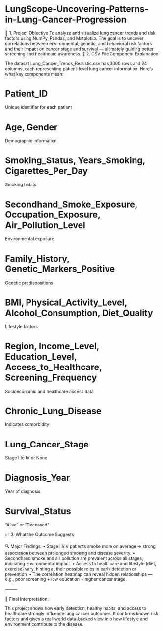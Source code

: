 # LungScope-Uncovering-Patterns-in-Lung-Cancer-Progression
🎯 1. Project Objective  To analyze and visualize lung cancer trends and risk factors using NumPy, Pandas, and Matplotlib. The goal is to uncover correlations between environmental, genetic, and behavioral risk factors and their impact on cancer stage and survival — ultimately guiding better screening and healthcare awareness.
🧾 2. CSV File Component Explanation

The dataset Lung_Cancer_Trends_Realistic.csv has 3000 rows and 24 columns, each representing patient-level lung cancer information. Here’s what key components mean:
# Patient_ID
Unique identifier for each patient
# Age, Gender
Demographic information
# Smoking_Status, Years_Smoking, Cigarettes_Per_Day
Smoking habits
# Secondhand_Smoke_Exposure, Occupation_Exposure, Air_Pollution_Level
Environmental exposure
# Family_History, Genetic_Markers_Positive
Genetic predispositions
# BMI, Physical_Activity_Level, Alcohol_Consumption, Diet_Quality
Lifestyle factors
# Region, Income_Level, Education_Level, Access_to_Healthcare, Screening_Frequency
Socioeconomic and healthcare access data
# Chronic_Lung_Disease
Indicates comorbidity
# Lung_Cancer_Stage
Stage I to IV or None
# Diagnosis_Year
Year of diagnosis
# Survival_Status
“Alive” or “Deceased”

📈 3. What the Outcome Suggests

🔍 Major Findings:
	•	Stage III/IV patients smoke more on average → strong association between prolonged smoking and disease severity.
	•	Secondhand smoke and air pollution are prevalent across all stages, indicating environmental impact.
	•	Access to healthcare and lifestyle (diet, exercise) vary, hinting at their possible roles in early detection or prevention.
	•	The correlation heatmap can reveal hidden relationships — e.g., poor screening + low education = higher cancer stage.

⸻

🧠 Final Interpretation:

This project shows how early detection, healthy habits, and access to healthcare strongly influence lung cancer outcomes. It confirms known risk factors and gives a real-world data-backed view into how lifestyle and environment contribute to the disease.
